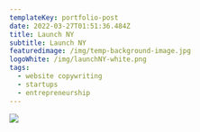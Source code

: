 ```yaml
---
templateKey: portfolio-post
date: 2022-03-27T01:51:36.484Z
title: Launch NY
subtitle: Launch NY
featuredimage: /img/temp-background-image.jpg
logoWhite: /img/launchNY-white.png
tags:
  - website copywriting
  - startups
  - entrepreneurship
---
```



![](/img/launch-ny-feature-image.png)